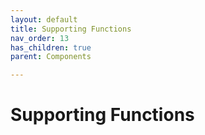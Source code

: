 ```yaml
---
layout: default
title: Supporting Functions
nav_order: 13
has_children: true
parent: Components

---
```


# Supporting Functions

